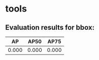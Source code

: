 # tools  

## Evaluation results for bbox:  

|  AP   |  AP50  |  AP75  |  
|:-----:|:------:|:------:|  
| 0.000 | 0.000  | 0.000  |
